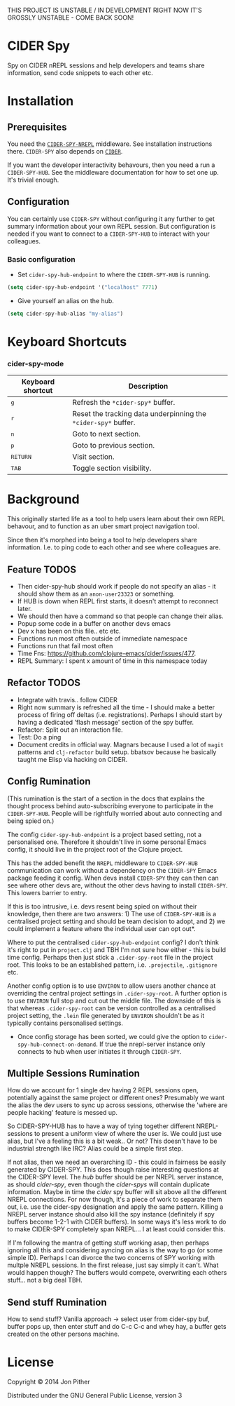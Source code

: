 THIS PROJECT IS UNSTABLE / IN DEVELOPMENT
RIGHT NOW IT'S GROSSLY UNSTABLE - COME BACK SOON!

# CIDER Spy

Spy on CIDER nREPL sessions and help developers and teams share information, send code snippets to each other etc.

# Installation

## Prerequisites

You need the [`CIDER-SPY-NREPL`](https://github.com/jonpither/cider-spy-nrepl) middleware. See installation instructions there. `CIDER-SPY` also depends on [`CIDER`](https://github.com/clojure-emacs/cider).

If you want the developer interactivity behavours, then you need a run a `CIDER-SPY-HUB`. See the middleware documentation for how to set one up. It's trivial enough.

## Configuration

You can certainly use `CIDER-SPY` without configuring it any further
to get summary information about your own REPL session. But configuration
is needed if you want to connect to a `CIDER-SPY-HUB` to interact with your
colleagues.

### Basic configuration

* Set `cider-spy-hub-endpoint` to where the `CIDER-SPY-HUB` is running.

```el
(setq cider-spy-hub-endpoint '("localhost" 7771)
```

* Give yourself an alias on the hub.

```el
(setq cider-spy-hub-alias "my-alias")
```

# Keyboard Shortcuts

### cider-spy-mode

Keyboard shortcut                    | Description
-------------------------------------|-------------------------------
<kbd>g</kbd>| Refresh the `*cider-spy*` buffer.
<kbd>r</kbd>| Reset the tracking data underpinning the `*cider-spy*` buffer.
<kbd>n</kbd>| Goto to next section.
<kbd>p</kbd>| Goto to previous section.
<kbd>RETURN</kbd>| Visit section.
<kbd>TAB</kbd>| Toggle section visibility.

# Background

This originally started life as a tool to help users learn about their own REPL behavour, and to function as an uber smart project navigation tool.

Since then it's morphed into being a tool to help developers share information. I.e. to ping code to each other and see where colleagues are.

## Feature TODOS

* Then cider-spy-hub should work if people do not specify an alias - it should show them as an `anon-user23323` or something.
* If HUB is down when REPL first starts, it doesn't attempt to reconnect later.
* We should then have a command so that people can change their alias.
* Popup some code in a buffer on another devs emacs
* Dev x has been on this file.. etc etc.
* Functions run most often outside of immediate namespace
* Functions run that fail most often
* Time Fns: https://github.com/clojure-emacs/cider/issues/477.
* REPL Summary: I spent x amount of time in this namespace today

## Refactor TODOS

* Integrate with travis.. follow CIDER
* Right now summary is refreshed all the time - I should make a better process of firing off deltas (i.e. registrations). Perhaps I should start by having a dedicated 'flash message' section of the spy buffer.
* Refactor: Split out an interaction file.
* Test: Do a ping
* Document credits in official way. Magnars because I used a lot of `magit` patterns and `clj-refactor` build setup. bbatsov because he basically taught me Elisp via hacking on CIDER.

## Config Rumination

(This rumination is the start of a section in the docs that explains the thought process behind auto-subscribing everyone to participate in the `CIDER-SPY-HUB`. People will be rightfully worried about auto connecting and being spied on.)

The config `cider-spy-hub-endpoint` is a project based setting, not a personalised one. Therefore it shouldn't live in some personal Emacs config, it should live in the project root of the Clojure project.

This has the added benefit the `NREPL` middleware to `CIDER-SPY-HUB` communication can work without a dependency on the `CIDER-SPY` Emacs package feeding it config. When devs install `CIDER-SPY` they can then can see where other devs are, without the other devs having to install `CIDER-SPY`. This lowers barrier to entry.

If this is too intrusive, i.e. devs resent being spied on without their knowledge, then there are two answers: 1) The use of `CIDER-SPY-HUB` is a centralised project setting and should be team decision to adopt, and 2) we could implement a feature where the individual user can opt out*.

Where to put the centralised `cider-spy-hub-endpoint` config? I don't think it's right to put in `project.clj` and TBH I'm not sure how either - this is build time config. Perhaps then just stick a `.cider-spy-root` file in the project root. This looks to be an established pattern, i.e. `.projectile`, `.gitignore` etc.

Another config option is to use `ENVIRON` to allow users another chance at overriding the central project settings in `.cider-spy-root`. A further option is to use `ENVIRON` full stop and cut out the middle file. The downside of this is that whereas `.cider-spy-root` can be version controlled as a centralised project setting, the `.lein` file generated by `ENVIRON` shouldn't be as it typically contains personalised settings.

* Once config storage has been sorted, we could give the option to `cider-spy-hub-connect-on-demand`. If true the nrepl-server instance only connects to hub when user initiates it through `CIDER-SPY`.

## Multiple Sessions Rumination

How do we account for 1 single dev having 2 REPL sessions open, potentially against the same project or different ones? Presumably we want the alias the dev users to sync up across sessions, otherwise the 'where are people hacking' feature is messed up.

So CIDER-SPY-HUB has to have a way of tying together different NREPL-sessions to present a uniform view of where the user is. We could just use alias, but I've a feeling this is a bit weak.. Or not? This doesn't have to be industrial strength like IRC? Alias could be a simple first step.

If not alias, then we need an overarching ID - this could in fairness be easily generated by CIDER-SPY. This does though raise interesting questions at the CIDER-SPY level. The *hub* buffer should be per NREPL server instance, as should *cider-spy*, even though the *cider-spys* will contain duplicate information. Maybe in time the *cider* spy buffer will sit above all the different NREPL connections. For now though, it's a piece of work to separate them out, i.e. use the cider-spy designation and apply the same pattern. Killing a NREPL server instance should also kill the spy instance (definitely if spy buffers become 1-2-1 with CIDER buffers). In some ways it's less work to do to make CIDER-SPY completely span NREPL... I at least could consider this.

If I'm following the mantra of getting stuff working asap, then perhaps ignoring all this and considering ayncing on alias is the way to go (or some simple ID). Perhaps I can divorce the two concerns of SPY working with multple NREPL sessions. In the first release, just say simply it can't. What would happen though? The buffers would compete, overwriting each others stuff... not a big deal TBH.

## Send stuff Rumination

How to send stuff? Vanilla approach -> select user from cider-spy buf, buffer pops up, then enter stuff and do C-c C-c and whey hay, a buffer gets created on the other persons machine.

# License

Copyright © 2014 Jon Pither

Distributed under the GNU General Public License, version 3
